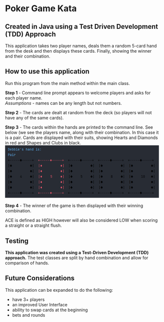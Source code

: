 # Poker Game Kata 
## Created in Java using a Test Driven Development (TDD) Approach

This application takes two player names, deals them a random 5-card hand from the desk and then displays these cards.  Finally, showing the winner and their combination. 


## How to use this application
Run this program from the main method within the main class.

**Step 1** - Command line prompt appears to welcome players and asks for each player name. <br/>
<em>Assumptions</em> - names can be any length but not numbers.

**Step 2** - The cards are dealt at random from the deck (so players will not have any of the same cards). <br/>

**Step 3** - The cards within the hands are printed to the command line. See below (we see the players name, along with their combination.  In this case it is a pair.  Cards are displayed with their suits, showing Hearts and Diamonds in red and Shapes and Clubs in black.<br/>
![alt text](hand.png)

**Step 4** - The winner of the game is then displayed with their winning combination. <br/>

ACE is defined as HIGH however will also be considered LOW when scoring a straight or a straight flush.
## Testing
**This application was created using a Test-Driven Development (TDD) approach.**
The test classes are split by hand combination and allow for comparison of hands. 

## Future Considerations

This application can be expanded to do the following:
* have 3+ players
* an improved User Interface
* ability to swap cards at the beginning
* bets and rounds

